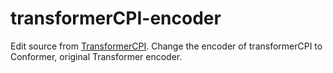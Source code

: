 # transformerCPI-encoder
Edit source from [TransformerCPI](https://github.com/lifanchen-simm/transformerCPI).
Change the encoder of transformerCPI to Conformer, original Transformer encoder.
